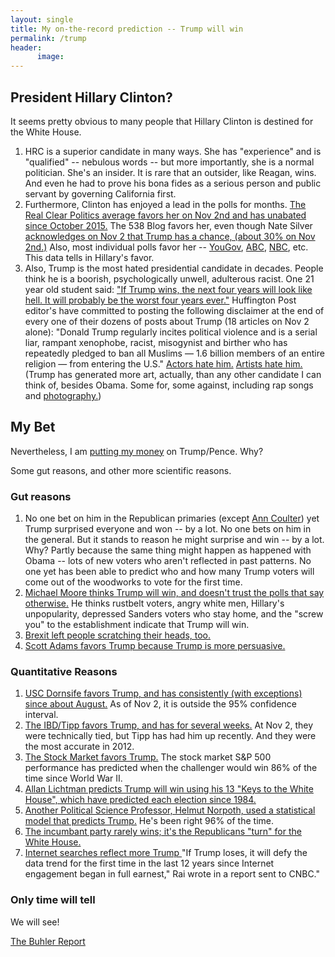 ```yaml
---
layout: single
title: My on-the-record prediction -- Trump will win
permalink: /trump
header:
      image: 
--- 
```


## President Hillary Clinton?

It seems pretty obvious to many people that Hillary Clinton is destined for the White House. 

1. HRC is a superior candidate in many ways. She has "experience" and is "qualified" -- nebulous words -- but more importantly, she is a normal politician. She's an insider. It is rare that an outsider, like Reagan, wins. And even he had to prove his bona fides as a serious person and public servant by governing California first. 
2. Furthermore, Clinton has enjoyed a lead in the polls for months. [The Real Clear Politics average favors her on Nov 2nd and has unabated since October 2015.](http://www.realclearpolitics.com/epolls/2016/president/us/general_election_trump_vs_clinton-5491.html) The 538 Blog favors her, even though Nate Silver [acknowledges on Nov 2 that Trump has a chance, (about 30% on Nov 2nd.)](http://fivethirtyeight.com/features/election-update-yes-donald-trump-has-a-path-to-victory/) Also, most individual polls favor her -- [YouGov](https://today.yougov.com/news/2016/11/02/yougoveconomist-poll-october-30-november-1-2016/), [ABC](http://abcnews.go.com/Politics/trump-rated-honest-contest-stays-dead-heat-poll/story?id=43225421), [NBC](http://www.nbcnews.com/storyline/data-points/poll-clinton-maintains-national-lead-over-trump-despite-fbi-letter-n675771), etc.  This data tells in Hillary's favor.
3. Also, Trump is the most hated presidential candidate in decades. People think he is a boorish, psychologically unwell, adulterous racist. One 21 year old student said: ["If Trump wins, the next four years will look like hell. It will probably be the worst four years ever."](http://www.newyorker.com/magazine/2016/10/31/first-time-voters) Huffington  Post editor's have committed to posting the following disclaimer at the end of every one of their dozens of posts about Trump (18 articles on Nov 2 alone): "Donald Trump regularly incites political violence and is a serial liar, rampant xenophobe, racist, misogynist and birther who has repeatedly pledged to ban all Muslims — 1.6 billion members of an entire religion — from entering the U.S." [Actors hate him.](http://thehill.com/video/in-the-news/297018-celebs-speak-out-against-trump) [Artists hate him.](http://www.30days30songs.com/about) (Trump has generated more art, actually, than any other candidate I can think of, besides Obama.  Some for, some against, including rap songs and [photography.](http://www.advocate.com/commentary/2016/8/02/twinks4trump-creator-5-things-media-gets-wrong-about-gay-conservatives))


## My Bet

Nevertheless, I am [putting my money](https://www.predictit.org/Browse/Featured) on Trump/Pence. Why? 

Some gut reasons, and other more scientific reasons.

### Gut reasons

1. No one bet on him in the Republican primaries (except [Ann Coulter](https://www.youtube.com/watch?v=0-2uSG1xUEg)) yet Trump surprised everyone and won -- by a lot. No one bets on him in the general. But it stands to reason he might surprise and win -- by a lot. Why? Partly because the same thing might happen as happened with Obama -- lots of new voters who aren't reflected in past patterns.  No one yet has been able to predict who and how many Trump voters will come out of the woodworks to vote for the first time.
2. [Michael Moore thinks Trump will win, and doesn't trust the polls that say otherwise.](http://michaelmoore.com/trumpwillwin/) He thinks rustbelt voters, angry white men, Hillary's unpopularity, depressed Sanders voters who stay home, and the "screw you" to the establishment indicate that Trump will win. 
3. [Brexit left people scratching their heads, too.](http://www.investors.com/politics/trump-brexit-surprise-win-over-clinton/) 
4. [Scott Adams favors Trump because Trump is more persuasive.](http://blog.dilbert.com/post/148740944816/trump-prediction-update)


### Quantitative Reasons

1. [USC Dornsife favors Trump, and has consistently (with exceptions) since about August.](http://cesrusc.org/election/) As of Nov 2, it is outside the 95% confidence interval.
2. [The IBD/Tipp favors Trump, and has for several weeks.](http://www.investors.com/politics/ibd-tipp-presidential-election-poll/) At Nov 2, they were technically tied, but Tipp has had him up recently. And they were the most accurate in 2012. 
3. [The Stock Market favors Trump.](http://www.cnbc.com/2016/10/31/this-stock-market-metric-says-the-likely-winner-istrump.html) The stock market S&P 500 performance has predicted when the challenger would win 86% of the time since World War II. 
5. [Allan Lichtman predicts Trump will win using his 13 "Keys to the White House", which have predicted each election since 1984.](https://www.washingtonpost.com/news/the-fix/wp/2016/09/23/trump-is-headed-for-a-win-says-professor-whos-predicted-30-years-of-presidential-outcomes-correctly/)
6. [Another Political Science Professor, Helmut Norpoth, used a statistical model that predicts Trump.](https://www.sbstatesman.com/2016/02/23/political-science-professor-forecasts-trump-as-general-election-winner/) He's been right 96% of the time.
7. [The incumbant party rarely wins; it's the Republicans "turn" for the White House.](http://thefederalist.com/2014/09/04/history-is-not-on-the-democrats-side-in-2016/)
9. [Internet searches reflect more Trump ](http://www.cnbc.com/2016/10/28/donald-trump-will-win-the-election-and-is-more-popular-than-obama-in-2008-ai-system-finds.html) "If Trump loses, it will defy the data trend for the first time in the last 12 years since Internet engagement began in full earnest," Rai wrote in a report sent to CNBC."

### Only time will tell

We will see!

[The Buhler Report](http://www.keithbuhler.com/buhlerreport/)
